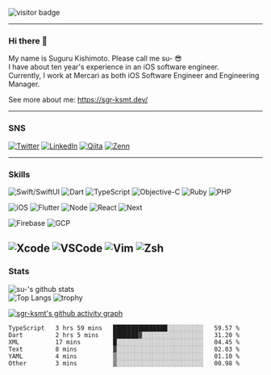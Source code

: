 ![visitor badge](https://visitor-badge.glitch.me/badge?page_id=sgr-ksmt.visitor-badge)

--- 

### Hi there 👋

My name is Suguru Kishimoto. Please call me su- 😎  
I have about ten year's experience in an iOS software engineer.  
Currently, I work at Mercari as both iOS Software Engineer and Engineering Manager.  

See more about me: https://sgr-ksmt.dev/

---
### SNS
[![Twitter](https://img.shields.io/badge/Twitter-00acee.svg?style=for-the-badge&logo=twitter&logoColor=white)](https://twitter.com/_sgr_ksmt)
[![LinkedIn](https://img.shields.io/badge/LinkedIn-0072b1.svg?style=for-the-badge&logo=linkedin&logoColor=white)](https://www.linkedin.com/in/sgr-ksmt/)
[![Qiita](https://img.shields.io/badge/Qiita-55C500.svg?style=for-the-badge&logo=qiita&logoColor=white)](https://qiita.com/sgr-ksmt)
[![Zenn](https://img.shields.io/badge/Zenn-3EA8FF.svg?style=for-the-badge&logo=zenn&logoColor=white)](https://zenn.dev/sgr_ksmt)

---

### Skills

![Swift/SwiftUI](https://img.shields.io/badge/Swift/SwiftUI-ffac45.svg?style=for-the-badge&logo=swift&logoColor=black) 
![Dart](https://img.shields.io/badge/Dart-00b4ab.svg?style=for-the-badge&logo=dart&logoColor=white) 
![TypeScript](https://img.shields.io/badge/TypeScript-3178C6.svg?style=for-the-badge&logo=typescript&logoColor=white) 
![Objective-C](https://img.shields.io/badge/Objective--c-blue.svg?style=for-the-badge&logo=apple)
![Ruby](https://img.shields.io/badge/Ruby-CC342D.svg?style=for-the-badge&logo=ruby)
![PHP](https://img.shields.io/badge/PHP-777BB4.svg?style=for-the-badge&logo=PHP)

![iOS](https://img.shields.io/badge/iOS-blue.svg?style=for-the-badge&logo=ios)
![Flutter](https://img.shields.io/badge/Flutter-0175c2.svg?style=for-the-badge&logo=flutter)
![Node](https://img.shields.io/badge/Node.js-339933.svg?style=for-the-badge&logo=Node.js&logoColor=white)
![React](https://img.shields.io/badge/React.js-00d8ff.svg?style=for-the-badge&logo=react&logoColor=white)
![Next](https://img.shields.io/badge/Next.js-ffffff.svg?style=for-the-badge&logo=Next.js&logoColor=black)

![Firebase](https://img.shields.io/badge/Firebase-FFCA28.svg?style=for-the-badge&logo=firebase&logoColor=black)
![GCP](https://img.shields.io/badge/Google_Cloud-4285F4.svg?style=for-the-badge&logo=Google-Cloud&logoColor=white)

![Xcode](https://img.shields.io/badge/Xcode-147EFB.svg?style=for-the-badge&logo=xcode&logoColor=white)
![VSCode](https://img.shields.io/badge/VSCode-007ACC.svg?style=for-the-badge&logo=Visual-Studio-Code&logoColor=white)
![Vim](https://img.shields.io/badge/Vim-019733.svg?style=for-the-badge&logo=vim&logoColor=white)
![Zsh](https://img.shields.io/badge/Zsh-ffffff.svg?style=for-the-badge&logoColor=black)
---

### Stats

![su-'s github stats](https://github-readme-stats.vercel.app/api?username=sgr-ksmt&count_private=true&show_icons=true&theme=github_dark)  
![Top Langs](https://github-readme-stats.vercel.app/api/top-langs/?username=sgr-ksmt&layout=compact&langs_count=8&theme=github_dark)
![trophy](https://github-profile-trophy.vercel.app/?username=sgr-ksmt&theme=darkhub)

[![sgr-ksmt's github activity graph](https://activity-graph.herokuapp.com/graph?username=sgr-ksmt&theme=github)](https://github.com/ashutosh00710/github-readme-activity-graph)

<!--START_SECTION:waka-->

```text
TypeScript   3 hrs 59 mins   ███████████████░░░░░░░░░░   59.57 %
Dart         2 hrs 5 mins    ███████▓░░░░░░░░░░░░░░░░░   31.20 %
XML          17 mins         █░░░░░░░░░░░░░░░░░░░░░░░░   04.45 %
Text         8 mins          ▓░░░░░░░░░░░░░░░░░░░░░░░░   02.03 %
YAML         4 mins          ▒░░░░░░░░░░░░░░░░░░░░░░░░   01.10 %
Other        3 mins          ▒░░░░░░░░░░░░░░░░░░░░░░░░   00.98 %
```

<!--END_SECTION:waka-->
